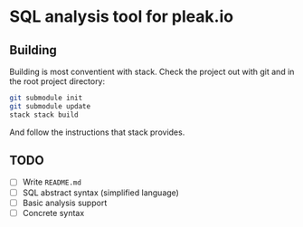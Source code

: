 # SQL analysis tool for pleak.io

## Building

Building is most conventient with stack. Check the project out with git and in
the root project directory:

```bash
git submodule init
git submodule update
stack stack build
```

And follow the instructions that stack provides.


## TODO

- [ ] Write `README.md`
- [ ] SQL abstract syntax (simplified language)
- [ ] Basic analysis support
- [ ] Concrete syntax
